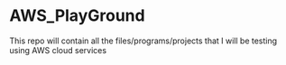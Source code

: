 # AWS_PlayGround


This repo  will contain all the files/programs/projects that I will be testing using AWS cloud services
